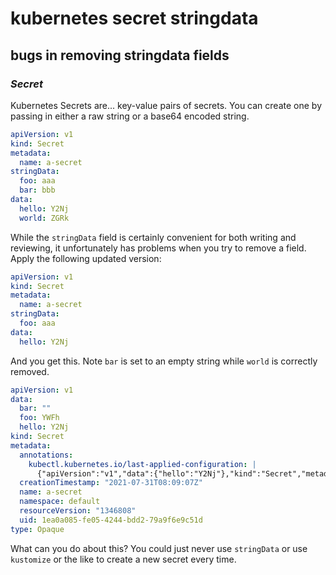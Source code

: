 # kubernetes secret stringdata

## bugs in removing stringdata fields


### _Secret_

Kubernetes Secrets are... key-value pairs of secrets.
You can create one by passing in either a raw string
or a base64 encoded string.

```yaml
apiVersion: v1
kind: Secret
metadata:
  name: a-secret
stringData:
  foo: aaa
  bar: bbb
data:
  hello: Y2Nj
  world: ZGRk
```

While the `stringData` field is certainly convenient for both writing and reviewing,
it unfortunately has problems when you try to remove a field.
Apply the following updated version:

```yaml
apiVersion: v1
kind: Secret
metadata:
  name: a-secret
stringData:
  foo: aaa
data:
  hello: Y2Nj
```

And you get this.
Note `bar` is set to an empty string while `world` is correctly removed.

```yaml
apiVersion: v1
data:
  bar: ""
  foo: YWFh
  hello: Y2Nj
kind: Secret
metadata:
  annotations:
    kubectl.kubernetes.io/last-applied-configuration: |
      {"apiVersion":"v1","data":{"hello":"Y2Nj"},"kind":"Secret","metadata":{"annotations":{},"name":"a-secret","namespace":"default"},"stringData":{"foo":"aaa"}}
  creationTimestamp: "2021-07-31T08:09:07Z"
  name: a-secret
  namespace: default
  resourceVersion: "1346808"
  uid: 1ea0a085-fe05-4244-bdd2-79a9f6e9c51d
type: Opaque
```

What can you do about this?
You could just never use `stringData`
or use `kustomize` or the like to create a new secret every time.
